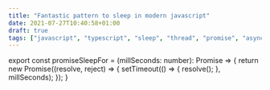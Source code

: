 ```yaml
---
title: "Fantastic pattern to sleep in modern javascript"
date: 2021-07-27T10:40:58+01:00
draft: true
tags: ["javascript", "typescript", "sleep", "thread", "promise", "async/await"]
---
```




export const promiseSleepFor = (millSeconds: number): Promise<void> => {
    return new Promise<void>((resolve, reject) => {
        setTimeout(() => {
            resolve();
        }, millSeconds);
    });
}